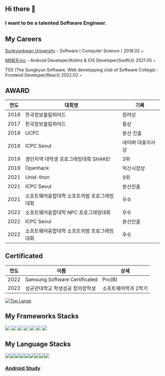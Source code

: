 ## Hi there 👋


### I want to be a talented Software Engineer.

## My Careers

 [Sunkyunkwan University](http://cs.skku.edu) - Software ( Computer Science ) 2018.02 ~
 
 [MiNER.inc](http://minerinc.io) - Android Developer(Kotlin) & IOS Developer(SwiftUi) 2021.05 ~
 
 TSS (The Sungkyun Software, Web developping club of Software College) - Frontend Developer(React) 2022.02 ~

## AWARD


|연도|대회명|기록|
|------|---|---|
|2016|한국정보올림피아드|장려상|
|2017|한국정보올림피아드|동상|
|2018|UCPC|본선 진출|
|2018|ICPC Seoul|네이버 대표이사상|
|2019|경인지역 대학생 프로그래밍대회 SHAKE!|3위|
|2019|Openhack|익산시장상|
|2021|Unid-thon|3위|
|2021|ICPC Seoul|본선진출|
|2021|소프트웨어융합대학 소프트의밤 프로그래밍대회|우수|
|2022|소프트웨어융합대학 NPC 프로그래밍대회|우수|
|2022|ICPC Seoul|본선진출|
|2022|소프트웨어융합대학 소프트의밤 프로그래밍대회|우수|


## Certificated
|연도|이름|상세|
|------|---|---|
|2022 | Samsung Software Certificated | Pro(B) |
|2022 | 성균관대학교 학생성공 창의장학생 | 소프트웨어학과 2학기 |


<!--
**DivisonOfficer/DivisonOfficer** is a ✨ _special_ ✨ repository because its `README.md` (this file) appears on your GitHub profile.

Here are some ideas to get you started:

- 🔭 I’m currently working on ...
- 🌱 I’m currently learning ...
- 👯 I’m looking to collaborate on ...
- 🤔 I’m looking for help with ...
- 💬 Ask me about ...
- 📫 How to reach me: ...
- 😄 Pronouns: ...
- ⚡ Fun fact: ...
-->


 <!-- 
 [![Anurag's GitHub stats](https://github-readme-stats.vercel.app/api?username=DivisonOfficer&theme=tokyonight)](https://github.com/anuraghazra/github-readme-stats) 
 -->

[![Top Langs](https://github-readme-stats.vercel.app/api/top-langs/?username=DivisonOfficer&layout=compact&langs_count=8&hide=html,python,batchfile,powershell,makefile,Jupyter%20Notebook)](https://github.com/anuraghazra/github-readme-stats)

## My Frameworks Stacks

<img src="https://img.shields.io/badge/Android Studio-green?style=flat&logo=Android Studio&logoColor=white"/> <img src="https://img.shields.io/badge/React-blue?style=flat&logo=React&logoColor=white"/> <img src="https://img.shields.io/badge/SwiftUi-147EFB?style=flat&logo=swift&logoColor=white"/> <img src="https://img.shields.io/badge/Flutter-02569B?style=flat&logo=Flutter&logoColor=white"/>  <img src="https://img.shields.io/badge/Node.js-339933?style=flat&logo=Node.js&logoColor=white"/> <img src="https://img.shields.io/badge/Django-092E20?style=flat&logo=Django&logoColor=white"/> <img src="https://img.shields.io/badge/Spring-6DB33F?style=flat&logo=Spring&logoColor=white"/> 


## My Language Stacks

<img src="https://img.shields.io/badge/C-A8B9CC?style=flat&logo=C&logoColor=white"/><img src="https://img.shields.io/badge/C++-00599C?style=flat&logo=C++&logoColor=white"/><img src="https://img.shields.io/badge/javascript-yellow?style=flat&logo=javascript&logoColor=white"/><img src="https://img.shields.io/badge/CSharp-239120?style=flat&logo=C Sharp&logoColor=white"/><img src="https://img.shields.io/badge/Java-007396?style=flat&logo=CoffeeScript&logoColor=white"/><img src="https://img.shields.io/badge/Python-3776AB?style=flat&logo=Python&logoColor=white"/><img src="https://img.shields.io/badge/Kotlin-7F52FF?style=flat&logo=Kotlin&logoColor=white"/><img src="https://img.shields.io/badge/Swift-F05138?style=flat&logo=Swift&logoColor=white"/><img src="https://img.shields.io/badge/Dart-0175C2?style=flat&logo=Dart&logoColor=white"/>





### [Android Study](https://vintage-scale-5ff.notion.site/Android-7b5cd569a9c744db83a9faac52640ff8)

<!--
<img src="https://user-images.githubusercontent.com/41609506/163674923-e0e4c455-163f-497b-8bd4-e5db52af1ea0.gif" width="200"/>

<img src="https://user-images.githubusercontent.com/41609506/163674981-90e03bd8-8d12-41bc-99a8-b009d77016f0.gif" width="400"/>

<img src="https://user-images.githubusercontent.com/41609506/163675000-632cab74-6e43-4b05-addc-5bfd5e42f0ef.gif" width="200"/>-->







